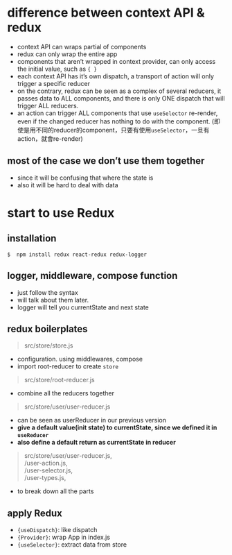 # difference between context API & redux

- context API can wraps partial of components
- redux can only wrap the entire app
- components that aren’t wrapped in context provider, can only access the initial value, such as `{ }`
- each context API has it’s own dispatch, a transport of action will only trigger a specific reducer
- on the contrary, redux can be seen as a complex of several reducers, it passes data to ALL components, and there is only ONE dispatch that will trigger ALL reducers.
- an action can trigger ALL components that use `useSelector` re-render, even if the changed reducer has nothing to do with the component. (即使是用不同的reducer的component，只要有使用`useSelector`，一旦有action，就會re-render) 

## most of the case we don’t use them together

- since it will be confusing that where the state is
- also it will be hard to deal with data

# start to use Redux

## installation
`$  npm install redux react-redux redux-logger`

## logger, middleware, compose function
- just follow the syntax
- will talk about them later.
- logger will tell you currentState and next state

## redux boilerplates

> src/store/store.js

- configuration. using middlewares, compose
- import root-reducer to create `store`

> src/store/root-reducer.js

- combine all the reducers together

> src/store/user/user-reducer.js
- can be seen as userReducer in our previous version
- **give a default value(init state) to currentState, since we defined it in `useReducer`**
- **also define a default return as currentState in reducer**


> src/store/user/user-reducer.js, <br/>
>               /user-action.js, <br/>
>               /user-selector.js, <br/>
>               /user-types.js, <br/>
- to break down all the parts


## apply Redux
- `{useDispatch}`: like dispatch
- `{Provider}`: wrap App in index.js
- `{useSelector}`: extract data from store


